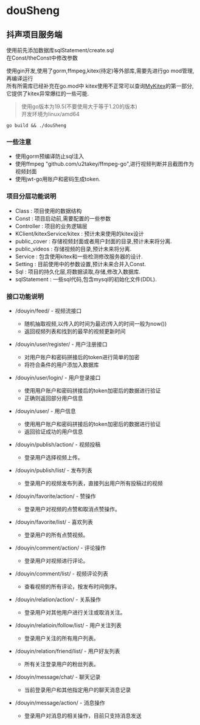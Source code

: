 # douSheng

## 抖声项目服务端

使用前先添加数据库sqlStatement/create.sql  
在Const/theConst中修改参数  

使用gin开发,使用了gorm,ffmpeg,kitex(待定)等外部库,需要先进行go mod管理,再编译运行  
所有所需库已经补充在go.mod中
kitex使用不正常可以查询[MyKitex](https://juejin.cn/post/7191552210696667196)的第一部分,它提供了kitex异常爆红的一些可能.  

> 使用go版本为19.5(不要使用大于等于1.20的版本)   
> 开发环境为linux/amd64

```shell
go build && ./douSheng
```

### 一些注意

- 使用gorm预编译防止sql注入
- 使用ffmpeg "github.com/u2takey/ffmpeg-go",进行视频判断并且截图作为视频封面
- 使用jwt-go用账户和密码生成token.

### 项目分层功能说明
- Class : 项目使用的数据结构
- Const : 项目启动前,需要配置的一些参数
- Controller : 项目的业务逻辑层
- KClient/kitexService/kitex : 预计未来使用的kitex设计
- public_cover : 存储视频封面或者用户封面的目录,预计未来将分离.
- public_videos : 存储视频的目录,预计未来将分离.
- Service : 包含使用kitex和一些检测修改服务器的设计.
- Setting : 目前使用中的参数设置,预计未来合并入Const.
- Sql : 项目的持久化层,将数据读取,存储,修改入数据库.
- sqlStatement : 一些sql代码,包含mysql的初始化文件(DDL).

### 接口功能说明

- /douyin/feed/ - 视频流接口
  - 随机抽取视频,以传入的时间为最迟(传入的时间一般为now())
  - 返回视频列表和找到的最早的视频更新时间

- /douyin/user/register/ - 用户注册接口
  - 对用户账户和密码拼接后的token进行简单的加密
  - 将符合条件的用户添加入数据库

- /douyin/user/login/ - 用户登录接口
    - 使用用户账户和密码拼接后的token加密后的数据进行验证
    - 正确则返回部分用户信息

- /douyin/user/ - 用户信息
  - 使用用户账户和密码拼接后的token加密后的数据进行验证
  - 返回验证成功的用户信息

- /douyin/publish/action/ - 视频投稿
  - 登录用户选择视频上传。

- /douyin/publish/list/ - 发布列表
  - 登录用户的视频发布列表，直接列出用户所有投稿过的视频

- /douyin/favorite/action/ - 赞操作
  - 登录用户对视频的点赞和取消点赞操作。

- /douyin/favorite/list/ - 喜欢列表
  - 登录用户的所有点赞视频。

- /douyin/comment/action/ - 评论操作
  - 登录用户对视频进行评论。

- /douyin/comment/list/ - 视频评论列表
  - 查看视频的所有评论，按发布时间倒序。

- /douyin/relation/action/ - 关系操作
  - 登录用户对其他用户进行关注或取消关注。

- /douyin/relatioin/follow/list/ - 用户关注列表
  - 登录用户关注的所有用户列表。

- /douyin/relation/friend/list/ - 用户好友列表
  - 所有关注登录用户的粉丝列表。

- /douyin/message/chat/ - 聊天记录
  - 当前登录用户和其他指定用户的聊天消息记录

- /douyin/message/action/ - 消息操作
  - 登录用户对消息的相关操作，目前只支持消息发送